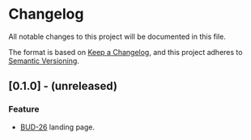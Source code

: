 # Changelog
All notable changes to this project will be documented in this file.

The format is based on [Keep a Changelog](https://keepachangelog.com/en/1.0.0/),
and this project adheres to [Semantic Versioning](https://semver.org/spec/v2.0.0.html).

## [0.1.0] - (unreleased)
### Feature
- [BUD-26](https://gradbunker.atlassian.net/browse/BUD-26) landing page.
